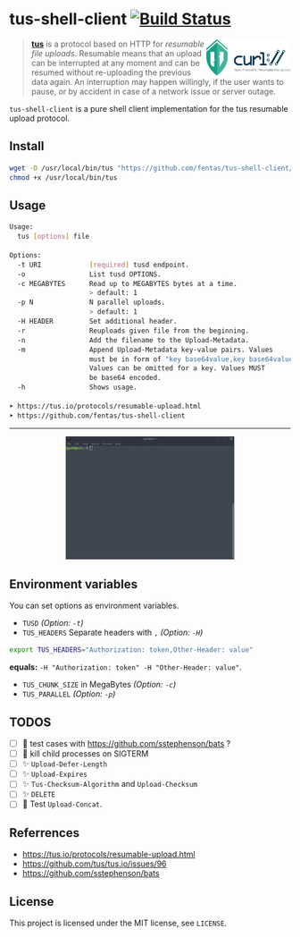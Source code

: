 # tus-shell-client  [![Build Status](https://travis-ci.org/fentas/tus-shell-client.svg?branch=master)](https://travis-ci.org/fentas/tus-shell-client)

<img alt="Tus logo" src="https://github.com/fentas/tus-shell-client/blob/assets/tus-shell-client.png?raw=true" width="30%" align="right" />


> [**tus**](https://tus.io/) is a protocol based on HTTP for *resumable file uploads*. Resumable
> means that an upload can be interrupted at any moment and can be resumed without
> re-uploading the previous data again. An interruption may happen willingly, if
> the user wants to pause, or by accident in case of a network issue or server
> outage.

`tus-shell-client` is a pure shell client implementation for the tus resumable upload protocol.

## Install
```sh
wget -O /usr/local/bin/tus "https://github.com/fentas/tus-shell-client/blob/master/bin/tus?raw=true"
chmod +x /usr/local/bin/tus
```

## Usage
```sh
Usage:
  tus [options] file

Options:
  -t URI            [required] tusd endpoint.
  -o                List tusd OPTIONS.
  -c MEGABYTES      Read up to MEGABYTES bytes at a time.
                    > default: 1
  -p N              N parallel uploads.
                    > default: 1
  -H HEADER         Set additional header.
  -r                Reuploads given file from the beginning.
  -n                Add the filename to the Upload-Metadata.
  -m                Append Upload-Metadata key-value pairs. Values
                    must be in form of "key base64value,key base64value".
                    Values can be omitted for a key. Values MUST
                    be base64 encoded.
  -h                Shows usage.

➤ https://tus.io/protocols/resumable-upload.html
➤ https://github.com/fentas/tus-shell-client

```
---
<p align="center">
  <img alt="Tus usage" src="https://github.com/fentas/tus-shell-client/blob/assets/tus-shell-client.gif?raw=true" width="60%" />
</p>

## Environment variables
You can set options as environment variables.
- `TUSD` _(Option: `-t`)_
- `TUS_HEADERS` Separate headers with `,` _(Option: `-H`)_
```sh
export TUS_HEADERS="Authorization: token,Other-Header: value"
```
**equals:** `-H "Authorization: token" -H "Other-Header: value"`.
- `TUS_CHUNK_SIZE` in MegaBytes _(Option: `-c`)_
- `TUS_PARALLEL` _(Option: `-p`)_

## TODOS
- [ ] :rotating_light: test cases with https://github.com/sstephenson/bats ?
- [ ] :construction: kill child processes on SIGTERM
- [ ] :sparkles: `Upload-Defer-Length`
- [ ] :sparkles: `Upload-Expires`
- [ ] :sparkles: `Tus-Checksum-Algorithm` and `Upload-Checksum`
- [ ] :sparkles: `DELETE`
- [ ] :wrench: Test `Upload-Concat`.

## Referrences
- https://tus.io/protocols/resumable-upload.html
- https://github.com/tus/tus.io/issues/96
- https://github.com/sstephenson/bats

## License
This project is licensed under the MIT license, see `LICENSE`.
